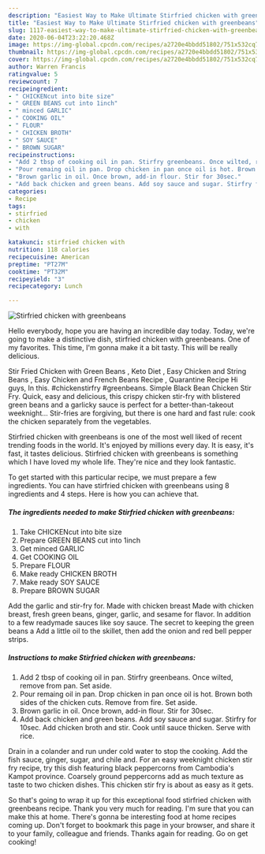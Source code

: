 ```yaml
---
description: "Easiest Way to Make Ultimate Stirfried chicken with greenbeans"
title: "Easiest Way to Make Ultimate Stirfried chicken with greenbeans"
slug: 1117-easiest-way-to-make-ultimate-stirfried-chicken-with-greenbeans
date: 2020-06-04T23:22:20.468Z
image: https://img-global.cpcdn.com/recipes/a2720e4bbdd51802/751x532cq70/stirfried-chicken-with-greenbeans-recipe-main-photo.jpg
thumbnail: https://img-global.cpcdn.com/recipes/a2720e4bbdd51802/751x532cq70/stirfried-chicken-with-greenbeans-recipe-main-photo.jpg
cover: https://img-global.cpcdn.com/recipes/a2720e4bbdd51802/751x532cq70/stirfried-chicken-with-greenbeans-recipe-main-photo.jpg
author: Warren Francis
ratingvalue: 5
reviewcount: 7
recipeingredient:
- " CHICKENcut into bite size"
- " GREEN BEANS cut into 1inch"
- " minced GARLIC"
- " COOKING OIL"
- " FLOUR"
- " CHICKEN BROTH"
- " SOY SAUCE"
- " BROWN SUGAR"
recipeinstructions:
- "Add 2 tbsp of cooking oil in pan. Stirfry greenbeans. Once wilted, remove from pan. Set aside."
- "Pour remaing oil in pan. Drop chicken in pan once oil is hot. Brown both sides of the chicken cuts. Remove from fire. Set aside."
- "Brown garlic in oil. Once brown, add-in flour. Stir for 30sec."
- "Add back chicken and green beans. Add soy sauce and sugar. Stirfry for 10sec. Add chicken broth and stir. Cook until sauce thicken. Serve with rice."
categories:
- Recipe
tags:
- stirfried
- chicken
- with

katakunci: stirfried chicken with 
nutrition: 118 calories
recipecuisine: American
preptime: "PT27M"
cooktime: "PT32M"
recipeyield: "3"
recipecategory: Lunch

---
```



![Stirfried chicken with greenbeans](https://img-global.cpcdn.com/recipes/a2720e4bbdd51802/751x532cq70/stirfried-chicken-with-greenbeans-recipe-main-photo.jpg)

Hello everybody, hope you are having an incredible day today. Today, we're going to make a distinctive dish, stirfried chicken with greenbeans. One of my favorites. This time, I'm gonna make it a bit tasty. This will be really delicious.

Stir Fried Chicken with Green Beans , Keto Diet , Easy Chicken and String Beans , Easy Chicken and French Beans Recipe , Quarantine Recipe Hi guys, In this. #chickenstirfry #greenbeans. Simple Black Bean Chicken Stir Fry. Quick, easy and delicious, this crispy chicken stir-fry with blistered green beans and a garlicky sauce is perfect for a better-than-takeout weeknight… Stir-fries are forgiving, but there is one hard and fast rule: cook the chicken separately from the vegetables.

Stirfried chicken with greenbeans is one of the most well liked of recent trending foods in the world. It's enjoyed by millions every day. It is easy, it's fast, it tastes delicious. Stirfried chicken with greenbeans is something which I have loved my whole life. They're nice and they look fantastic.


To get started with this particular recipe, we must prepare a few ingredients. You can have stirfried chicken with greenbeans using 8 ingredients and 4 steps. Here is how you can achieve that.

<!--inarticleads1-->

##### The ingredients needed to make Stirfried chicken with greenbeans:

1. Take  CHICKENcut into bite size
1. Prepare  GREEN BEANS cut into 1inch
1. Get  minced GARLIC
1. Get  COOKING OIL
1. Prepare  FLOUR
1. Make ready  CHICKEN BROTH
1. Make ready  SOY SAUCE
1. Prepare  BROWN SUGAR


Add the garlic and stir-fry for. Made with chicken breast Made with chicken breast, fresh green beans, ginger, garlic, and sesame for flavor. In addition to a few readymade sauces like soy sauce. The secret to keeping the green beans a Add a little oil to the skillet, then add the onion and red bell pepper strips. 

<!--inarticleads2-->

##### Instructions to make Stirfried chicken with greenbeans:

1. Add 2 tbsp of cooking oil in pan. Stirfry greenbeans. Once wilted, remove from pan. Set aside.
1. Pour remaing oil in pan. Drop chicken in pan once oil is hot. Brown both sides of the chicken cuts. Remove from fire. Set aside.
1. Brown garlic in oil. Once brown, add-in flour. Stir for 30sec.
1. Add back chicken and green beans. Add soy sauce and sugar. Stirfry for 10sec. Add chicken broth and stir. Cook until sauce thicken. Serve with rice.


Drain in a colander and run under cold water to stop the cooking. Add the fish sauce, ginger, sugar, and chile and. For an easy weeknight chicken stir fry recipe, try this dish featuring black peppercorns from Cambodia&#39;s Kampot province. Coarsely ground peppercorns add as much texture as taste to two chicken dishes. This chicken stir fry is about as easy as it gets. 

So that's going to wrap it up for this exceptional food stirfried chicken with greenbeans recipe. Thank you very much for reading. I'm sure that you can make this at home. There's gonna be interesting food at home recipes coming up. Don't forget to bookmark this page in your browser, and share it to your family, colleague and friends. Thanks again for reading. Go on get cooking!
